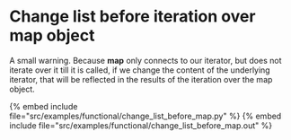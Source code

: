 # Change list before iteration over map object

A small warning. Because **map** only connects to our iterator, but does not iterate over it till it is called,
if we change the content of the underlying iterator, that will be reflected in the results of the iteration over the map object.


{% embed include file="src/examples/functional/change_list_before_map.py" %}
{% embed include file="src/examples/functional/change_list_before_map.out" %}


